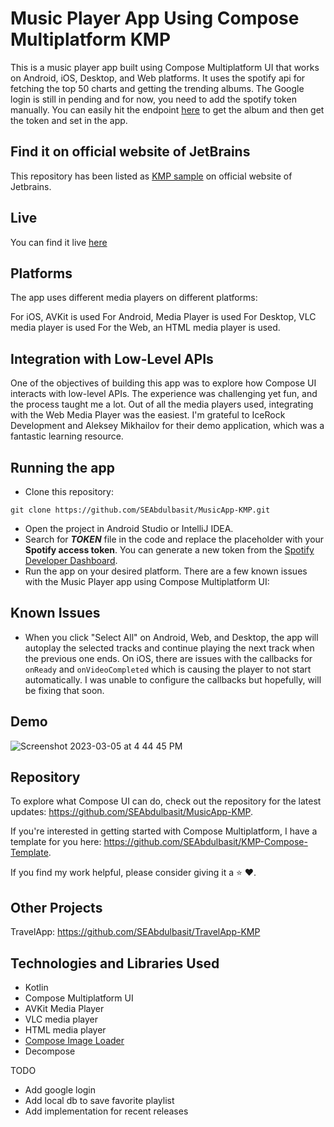 # Music Player App Using Compose Multiplatform KMP

This is a music player app built using Compose Multiplatform UI that works on Android, iOS, Desktop, and Web
platforms. 
It uses the spotify api for fetching the top 50 charts and getting the trending albums. The Google login is still in pending
and for now, you need to add the spotify token manually. You can easily hit the endpoint [here](https://developer.spotify.com/documentation/web-api/reference/get-an-album) to get the album
and then get the token and set in the app.

## Find it on official website of JetBrains
This repository has been listed as [KMP sample](https://www.jetbrains.com/help/kotlin-multiplatform-dev/multiplatform-samples.html#:~:text=Android%20and%20iOS-,Music%20App%20KMP,-An%20application%20showcasing) on official website of Jetbrains.

## Live
You can find it live [here](https://seabdulbasit.github.io/MusicApp-KMP/)

## Platforms

The app uses different media players on different platforms:

For iOS, AVKit is used
For Android, Media Player is used
For Desktop, VLC media player is used
For the Web, an HTML media player is used.

## Integration with Low-Level APIs

One of the objectives of building this app was to explore how Compose UI interacts with low-level APIs. The experience
was challenging yet fun, and the process taught me a lot.
Out of all the media players used, integrating with the Web Media Player was the easiest. I'm grateful to IceRock
Development and Aleksey Mikhailov for their demo application, which was a fantastic learning resource.

## Running the app

- Clone this repository:

```
git clone https://github.com/SEAbdulbasit/MusicApp-KMP.git
```

- Open the project in Android Studio or IntelliJ IDEA.
- Search for **_TOKEN_** file in the code and replace the placeholder with your **Spotify access token**. You can
  generate a new token from the [Spotify Developer Dashboard](https://developer.spotify.com/console/get-album-tracks/).
- Run the app on your desired platform.
  There are a few known issues with the Music Player app using Compose Multiplatform UI:

## Known Issues

- When you click "Select All" on Android, Web, and Desktop, the app will autoplay the selected tracks and continue
  playing the next track when the previous one ends.
  On iOS, there are issues with the callbacks for `onReady` and `onVideoCompleted`
  which is causing the player to not start automatically. I was unable to configure the callbacks but hopefully, will be
  fixing that soon.

## Demo

![Screenshot 2023-03-05 at 4 44 45 PM](https://user-images.githubusercontent.com/33172684/222960302-eccb34b4-d77c-4c95-96af-3d4528323c42.png)

## Repository

To explore what Compose UI can do, check out the repository for the latest
updates: https://github.com/SEAbdulbasit/MusicApp-KMP.

If you're interested in getting started with Compose Multiplatform, I have a template for you
here: https://github.com/SEAbdulbasit/KMP-Compose-Template.

If you find my work helpful, please consider giving it a ⭐ ❤️.

## Other Projects

TravelApp: https://github.com/SEAbdulbasit/TravelApp-KMP

## Technologies and Libraries Used

- Kotlin
- Compose Multiplatform UI
- AVKit Media Player
- VLC media player
- HTML media player
- [Compose Image Loader](https://github.com/qdsfdhvh/compose-imageloader)
- Decompose

TODO
-  Add google login
- Add local db to save favorite playlist
- Add implementation for recent releases



